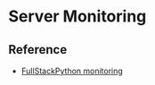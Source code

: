 
# Server Monitoring

## Reference

  * [FullStackPython monitoring](https://www.fullstackpython.com/monitoring.html)
